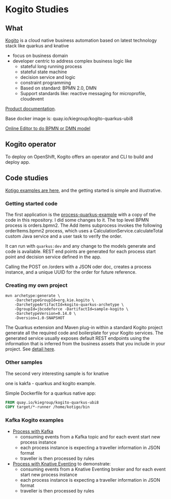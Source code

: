 
# Kogito Studies

## What 

[Kogito](https://kogito.kie.org/) is a cloud native business automation based on latest technology stack like quarkus and knative

* focus on business domain
* developer centric to address complex business logic like
    * stateful long running process 
    * stateful state machine
    * decision service and logic
    * constraint programming
    * Based on standard: BPMN 2.0, DMN
    * Support standards like: reactive messaging for microprofile, cloudevent

[Product documentation](https://docs.jboss.org/kogito/release/latest/html_single). 

Base docker image is: quay.io/kiegroup/kogito-quarkus-ubi8

[Online Editor to do BPMN or DMN model](https://kiegroup.github.io/kogito-online)

## Kogito operator

To deploy on OpenShift, Kogito offers an operator and CLI to build and deploy app.

## Code studies

[Kotigo examples are here](https://github.com/kiegroup/kogito-examples), and the getting started is simple and illustrative. 

### Getting started code

The first application is the [process-quarkus-example]() with a copy of the code in this repository. I did some changes to it.
The top level BPMN process is orders.bpmn2. The Add items subprocess invokes the following orderItems.bpmn2 process, which uses a CalculationService.calculateTotal custom Java service and a user task to verify the order.

It can run with `quarkus:dev` and any change to the models generate and code is available. REST end points are generated for each process start point and decision service defined in the app.

Calling the POST on /orders with a JSON oder doc, creates a process instance, and a unique UUID for the order for future reference.

### Creating my own project

```
mvn archetype:generate \
    -DarchetypeGroupId=org.kie.kogito \
    -DarchetypeArtifactId=kogito-quarkus-archetype \
    -DgroupId=jbcodeforce -DartifactId=sample-kogito \
    -DarchetypeVersion=0.14.0 \
    -Dversion=1.0-SNAPSHOT
```
The Quarkus extension and Maven plug-in within a standard Kogito project generate all the required code and boilerplate for your Kogito services. The generated service usually exposes default REST endpoints using the information that is inferred from the business assets that you include in your project. See [detail here](https://docs.jboss.org/kogito/release/latest/html_single/#proc-kogito-creating-project-custom_kogito-creating-running).

### Other samples

The second very interesting sample is for knative

one is kakfa - quarkus and kogito example.

Simple Dockerfile for a quarkus native app:

```dockerfile
FROM quay.io/kiegroup/kogito-quarkus-ubi8
COPY target/*-runner /home/kotigo/bin
```

### Kafka Kogito examples 

* [Process with Kafka](https://github.com/kiegroup/kogito-examples/tree/master/process-kafka-quickstart-quarkus)
    * consuming events from a Kafka topic and for each event start new process instance
    * each process instance is expecting a traveller information in JSON format
    * traveller is then processed by rules 
* [Process with Knative Eventing]() to demonstrate:
    * consuming events from a Knative Eventing broker and for each event start new process instance
    * each process instance is expecting a traveller information in JSON format
    * traveller is then processed by rules